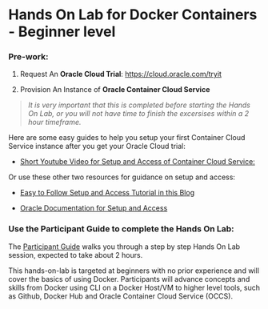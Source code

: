 # Hands On Lab for Docker Containers - Beginner level

### Pre-work:

1. Request An **Oracle Cloud Trial**: https://cloud.oracle.com/tryit

2. Provision An Instance of **Oracle Container Cloud Service** 
  > *It is very important that this is completed before starting the Hands On Lab, or you will not have time to finish the excersises within a 2 hour timeframe.*
  
  Here are some easy guides to help you setup your first Container Cloud Service instance after you get your Oracle Cloud trial:
  
  * [Short Youtube Video for Setup and Access of Container Cloud Service:](https://youtu.be/l3H-oMRcrGo) 

Or use these other two resources for guidance on setup and access:
  
  * [Easy to Follow Setup and Access Tutorial in this Blog](https://solutionsanz.blog/2017/01/16/occs-provisioning/)
    
  * [Oracle Documentation for Setup and Access](http://docs.oracle.com/en/cloud/iaas/container-cloud/contu/creating-oracle-container-cloud-service-instances.html#CONTU-GUID-6C53AF60-DD68-4B0E-9956-F387493519D7)


### Use the Participant Guide to complete the Hands On Lab:

The [Participant Guide](../master/Participant-Guide.md) walks you through a step by step Hands On Lab session, expected to take about 2 hours.   

This hands-on-lab is targeted at beginners with no prior experience and will cover the basics of using Docker. Participants will advance concepts and skills from Docker using CLI on a Docker Host/VM to higher level tools, such as Github, Docker Hub and Oracle Container Cloud Service (OCCS).
